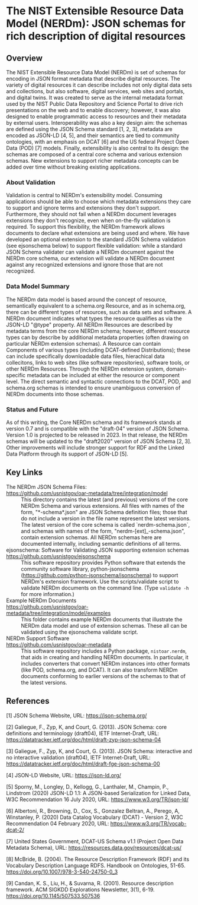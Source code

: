 # The NIST Extensible Resource Data Model (NERDm): JSON schemas for rich description of digital resources

## Overview

The NIST Extensible Resource Data Model (NERDm) is set of schemas for encoding in JSON format metadata
that describe digital resources.  The variety of digital resources it can describe includes not only
digital data sets and collections, but also software, digital services, web sites and portals, and
digital twins.  It was created to serve as the internal metadata format used by the NIST Public Data
Repository and Science Portal to drive rich presentations on the web and to enable discovery; however, it
was also designed to enable programmatic access to resources and their metadata by external users.
Interoperability was also a key design aim: the schemas are defined using the JSON Schema standard [1, 2,
3], metadata are encoded as JSON-LD [4, 5], and their semantics are tied to community ontologies, with an
emphasis on DCAT [6] and the US federal Project Open Data (POD) [7] models.  Finally, extensibility is also
central to its design: the schemas are composed of a central core schema and various extension schemas.
New extensions to support richer metadata concepts can be added over time without breaking existing
applications. 

### About Validation

Validation is central to NERDm's extensibility model.  Consuming applications should be able to choose
which metadata extensions they care to support and ignore terms and extensions they don't support.
Furthermore, they should not fail when a NERDm document leverages extensions they don't recognize, even
when on-the-fly validation is required.  To support this flexibility, the NERDm framework allows
documents to declare what extensions are being used and where.  We have developed an optional extension
to the standard JSON Schema validation (see ejsonschema below) to support flexible validation: while a
standard JSON Schema validater can validate a NERDm document against the NERDm core schema, our extension
will validate a NERDm document against any recognized extensions and ignore those that are not
recognized.

### Data Model Summary

The NERDm data model is based around the concept of resource, semantically equivalent to a schema.org
Resource, and as in schema.org, there can be different types of resources, such as data sets and
software.  A NERDm document indicates what types the resource qualifies as via the JSON-LD "@type"
property.  All NERDm Resources are described by metadata terms from the core NERDm schema; however,
different resource types can by describe by additional metadata properties (often drawing on particular
NERDm extension schemas).  A Resource can contain Components of various types (including
DCAT-defined Distributions); these can include specifically downloadable data files, hierachical data
collecitons, links to web sites (like software repositories), software tools, or other NERDm Resources.
Through the NERDm extension system, domain-specific metadata can be included at either the resource or
component level.  The direct semantic and syntactic connections to the DCAT, POD, and schema.org schemas
is intended to ensure unambiguous conversion of NERDm documents into those schemas.

### Status and Future

As of this writing, the Core NERDm schema and its framework stands at version 0.7 and is compatible with
the "draft-04" version of JSON Schema.  Version 1.0 is projected to be released in 2023.  In that
release, the NERDm schemas will be updated to the "draft2020" version of JSON Schema [2, 3].  Other
improvements will include stronger support for RDF and the Linked Data Platform through its support of
JSON-LD [5]. 

## Key Links

<dl>
  <dt> The NERDm JSON Schema Files: <br/>
       <a href="https://github.com/usnistgov/oar-metadata/tree/integration/model">
       https://github.com/usnistgov/oar-metadata/tree/integration/model</a> </dt>
  <dd> This directory contains the latest (and previous) versions of the core NERDm Schema and various
       extensions. All files with names of the form, "*-schema*.json" are JSON Schema definition files; those
       that do not include a version in the file name represent the latest versions. The latest version of the
       core schema is called `nerdm-schema.json`, and schemas with names of the form,
       "nerdm-[ext]_-schema.json", contain extension schemas. All NERDm schemas here are documented
       internally, including semantic definitions of all terms. </dd>

  <dt> ejsonschema: Software for Validating JSON supporting extension schemas <br/>
       <a href="https://github.com/usnistgov/ejsonschema">
       https://github.com/usnistgov/ejsonschema</a> </dt>
  <dd> This software repository provides Python software that extends the community software library,
       python-jsonschema
       (<a href="https://github.com/python-jsonschema/jsonschema">https://github.com/python-jsonschema/jsonschema</a>)
       to support NERDm's extension framework. Use the scripts/validate script to validate NERDm
       documents on the command line. (Type <code>validate -h</code> for more information.) </dd>

  <dt> Example NERDm Documents <br/>
       <a href="https://github.com/usnistgov/oar-metadata/tree/integration/model/examples">
       https://github.com/usnistgov/oar-metadata/tree/integration/model/examples</a> </dt>
  <dd> This folder contains example NERDm documents that illustrate the NERDm data model and use of
       extension schemas. These all can be validated using the ejsonschema validate script. </dd>

  <dt> NERDm Support Software <br/>
       <a href="https://github.com/usnistgov/oar-metadata">
       https://github.com/usnistgov/oar-metadata</a> </dt>
  <dd> This software repository includes a Python package, <code>nistoar.nerdm</code>, that aids in 
       creating and handling NERDm documents. In particular, it includes converters that convert NERDm 
       instances into other formats (like POD, schema.org, and DCAT). It can also transform NERDm 
       documents conforming to earlier versions of the schemas to that of the latest versions. </dd>
</dl>

## References

[1] JSON Schema Website, URL: https://json-schema.org/

[2] Galiegue, F., Zyp, K, and Court, G. (2013). JSON Schema: core definitions and terminology (draft04),
IETF Internet-Draft, URL: https://datatracker.ietf.org/doc/html/draft-zyp-json-schema-04

[3] Galiegue, F., Zyp, K, and Court, G. (2013). JSON Schema: interactive and no interactive validation
 (draft04), IETF Internet-Draft, URL: https://datatracker.ietf.org/doc/html/draft-fge-json-schema-00 

[4] JSON-LD Website, URL: https://json-ld.org/

[5] Sporny, M., Longley, D., Kellogg, G., Lanthaler, M., Champin, P., Lindstrom (2020) JSON-LD 1.1: A
 JSON-based Serialization for Linked Data, W3C Recommendation 16 July 2020, URL:
 https://www.w3.org/TR/json-ld/

[6] Albertoni, R., Browning, D., Cox, S., Gonzalez Beltran, A., Perego, A, Winstanley, P. (2020) Data
 Catalog Vocabulary (DCAT) - Version 2, W3C Recommendation 04 February 2020, URL:
 https://www.w3.org/TR/vocab-dcat-2/

[7] United States Government, DCAT-US Schema v1.1 (Project Open Data Metadata Schema), URL:
 https://resources.data.gov/resources/dcat-us/

[8] McBride, B. (2004). The Resource Description Framework (RDF) and its Vocabulary Description Language
 RDFS. Handbook on Ontologies, 51-65. https://doi.org/10.1007/978-3-540-24750-0_3

[9] Candan, K. S., Liu, H., & Suvarna, R. (2001). Resource description framework. ACM SIGKDD Explorations
Newsletter, 3(1), 6-19. https://doi.org/10.1145/507533.507536 